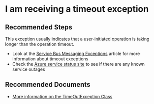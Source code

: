 <properties 
	pageTitle="I am receiving a timeout exception" 
	description="Troubleshoot timeout exceptions for your service bus" 
	service="microsoft.servicebus"
	resource="namespaces"
	authors="jtaubensee"
	ms.author="chiragpa"
	displayOrder="1"
	selfHelpType="resource"
	supportTopicIds=""
	resourceTags=""
	productPesIds="13186"
	cloudEnvironments="public, BlackForest, Fairfax" 
	articleId="67cf54f7-ddfb-4fde-bb2e-6fb78396b016"
	ownershipId="AzureMessaging_Common"
/>

# I am receiving a timeout exception

## **Recommended Steps**

This exception usually indicates that a user-initiated operation is taking longer than the operation timeout. 

* Look at the [Service Bus Messaging Exceptions](https://azure.microsoft.com/documentation/articles/service-bus-messaging-exceptions/#timeoutexception) article for more information about timeout exceptions
* Check the [Azure service status site](https://azure.microsoft.com/status/) to see if there are any known service outages

## **Recommended Documents**

* [More information on the TimeOutException Class](https://msdn.microsoft.com/library/system.timeoutexception.aspx)<br>

